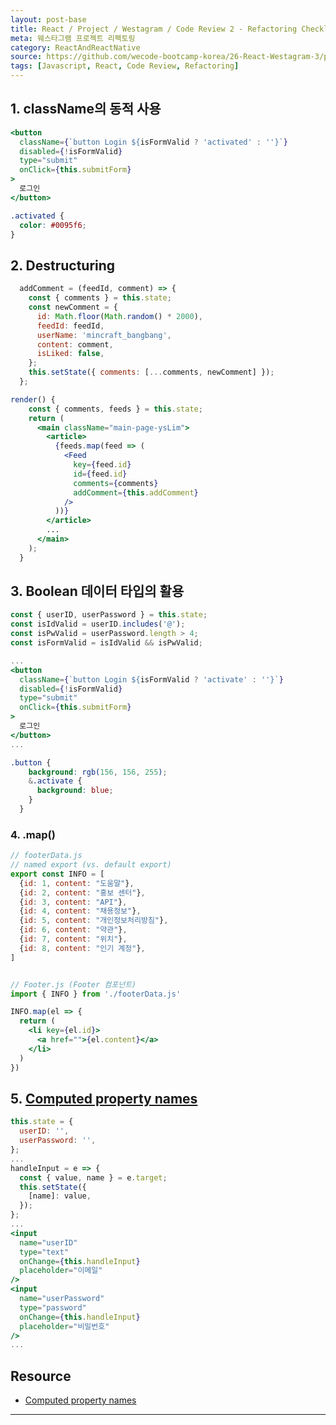 ```yaml
---
layout: post-base
title: React / Project / Westagram / Code Review 2 - Refactoring Checklist
meta: 웨스타그램 프로젝트 리펙토링
category: ReactAndReactNative
source: https://github.com/wecode-bootcamp-korea/26-React-Westagram-3/pull/1
tags: [Javascript, React, Code Review, Refactoring]
---
```


## 1. className의 동적 사용

```jsx
<button
  className={`button Login ${isFormValid ? 'activated' : ''}`}
  disabled={!isFormValid}
  type="submit"
  onClick={this.submitForm}
>
  로그인
</button>
```

```css
.activated {
  color: #0095f6;
}
```

## 2. Destructuring

```jsx
  addComment = (feedId, comment) => {
    const { comments } = this.state;
    const newComment = {
      id: Math.floor(Math.random() * 2000),
      feedId: feedId,
      userName: 'mincraft_bangbang',
      content: comment,
      isLiked: false,
    };
    this.setState({ comments: [...comments, newComment] });
  };
```

```jsx
render() {
    const { comments, feeds } = this.state;
    return (
      <main className="main-page-ysLim">
        <article>
          {feeds.map(feed => (
            <Feed
              key={feed.id}
              id={feed.id}
              comments={comments}
              addComment={this.addComment}
            />
          ))}
        </article>
        ...
      </main>
    );
  }
```

## 3. Boolean 데이터 타입의 활용

```jsx
const { userID, userPassword } = this.state;
const isIdValid = userID.includes('@');
const isPwValid = userPassword.length > 4;
const isFormValid = isIdValid && isPwValid;

...
<button
  className={`button Login ${isFormValid ? 'activate' : ''}`}
  disabled={!isFormValid}
  type="submit"
  onClick={this.submitForm}
>
  로그인
</button>
...            
```

```scss
.button {
    background: rgb(156, 156, 255);
    &.activate {
      background: blue;
    }
  }
```

### 4. .map()

```jsx
// footerData.js
// named export (vs. default export)
export const INFO = [
  {id: 1, content: "도움말"},
  {id: 2, content: "홍보 센터"},
  {id: 3, content: "API"},
  {id: 4, content: "채용정보"},
  {id: 5, content: "개인정보처리방침"},
  {id: 6, content: "약관"},
  {id: 7, content: "위치"},
  {id: 8, content: "인기 계정"},
]


// Footer.js (Footer 컴포넌트)
import { INFO } from './footerData.js'

INFO.map(el => {
  return (
    <li key={el.id}>
      <a href="">{el.content}</a>
    </li>
  )
})
```

## 5. [Computed property names](https://developer.mozilla.org/en-US/docs/Web/JavaScript/Reference/Operators/Object_initializer#computed_property_names)

```jsx
this.state = {
  userID: '',
  userPassword: '',
};
...
handleInput = e => {
  const { value, name } = e.target;
  this.setState({
    [name]: value,
  });
};
...
<input
  name="userID"
  type="text"
  onChange={this.handleInput}
  placeholder="이메일"
/>
<input
  name="userPassword"
  type="password"
  onChange={this.handleInput}
  placeholder="비밀번호"
/>
...
```

## Resource

- [Computed property names](https://developer.mozilla.org/en-US/docs/Web/JavaScript/Reference/Operators/Object_initializer#computed_property_names)

---
